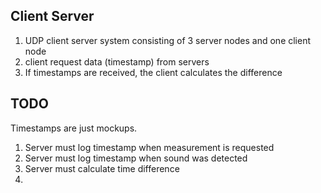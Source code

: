 ## Client Server
1. UDP client server system consisting of 3 server nodes and one client node
2. client request data (timestamp) from servers
3. If timestamps are received, the client calculates the difference

## TODO
Timestamps are just mockups. 
1. Server must log timestamp when measurement is requested
2. Server must log timestamp when sound was detected
3. Server must calculate time difference
4. 